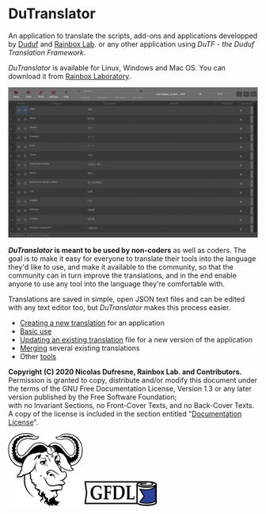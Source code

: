# DuTranslator

An application to translate the scripts, add-ons and applications developped by [Duduf](https://duduf.com) and [Rainbox Lab](https://rainboxlab.org). or any other application using *DuTF - the Duduf Translation Framework*.

*DuTranslator* is available for Linux, Windows and Mac OS. You can download it from [Rainbox Laboratory](https://rainboxlab.org).

![screenshot](img/dutranslator.png)

***DuTranslator* is meant to be used by non-coders** as well as coders. The goal is to make it easy for everyone to translate their tools into the language they'd like to use, and make it available to the community, so that the community can in turn improve the translations, and in the end enable anyone to use any tool into the language they're comfortable with.

Translations are saved in simple, open JSON text files and can be edited with any text editor too, but *DuTranslator* makes this process easier.

- [Creating a new translation](create.md) for an application
- [Basic use](use.md)
- [Updating an existing translation](update.md) file for a new version of the application
- [Merging](merge.md) several existing translations
- Other [tools](tools.md)

**Copyright (C) 2020 Nicolas Dufresne, Rainbox Lab. and Contributors.**  
Permission is granted to copy, distribute and/or modify this document under the terms of the GNU Free Documentation License, Version 1.3 or any later version published by the Free Software Foundation;  
with no Invariant Sections, no Front-Cover Texts, and no Back-Cover Texts.
A copy of the license is included in the section entitled "[Documentation License](doc-license.md)".

![GNU](img/logos/gnu.png) ![GFDL](img/logos/gfdl-logo.png)